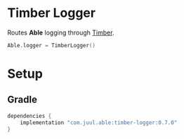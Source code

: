 # Timber Logger

Routes **Able** logging through [Timber](https://github.com/JakeWharton/timber).

```kotlin
Able.logger = TimberLogger()
```

# Setup

## Gradle

```groovy
dependencies {
    implementation "com.juul.able:timber-logger:0.7.0"
}
```
